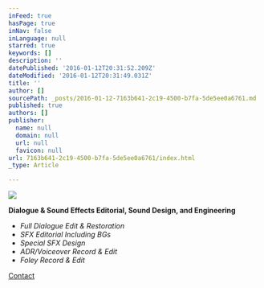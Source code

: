 ```yaml
---
inFeed: true
hasPage: true
inNav: false
inLanguage: null
starred: true
keywords: []
description: ''
datePublished: '2016-01-12T20:31:52.209Z'
dateModified: '2016-01-12T20:31:49.031Z'
title: ''
author: []
sourcePath: _posts/2016-01-12-7163b641-2c19-4500-b7fa-5de5ee0a6761.md
published: true
authors: []
publisher:
  name: null
  domain: null
  url: null
  favicon: null
url: 7163b641-2c19-4500-b7fa-5de5ee0a6761/index.html
_type: Article

---
```

![](https://s3-us-west-2.amazonaws.com/the-grid-img/p/f18370bb5698b673b2996a7fdef477c2f2bc22ae.png)

**Dialogue & Sound Effects Editorial, Sound Design, and Engineering**

* _Full Dialogue Edit & Restoration_
* _SFX Editorial Including BGs_
* _Special SFX Design_
* _ADR/Voiceover Record & Edit_
* _Foley Record & Edit_

[Contact][0]

[0]: mailto:nick@shinycleansounds.com